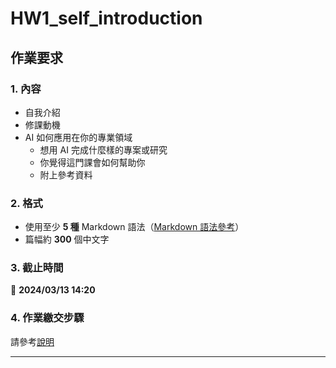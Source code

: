 # HW1_self_introduction

## 作業要求

### 1. 內容
- 自我介紹
- 修課動機
- AI 如何應用在你的專業領域
  - 想用 AI 完成什麼樣的專案或研究
  - 你覺得這門課會如何幫助你
  - 附上參考資料

### 2. 格式
- 使用至少 **5 種** Markdown 語法（[Markdown 語法參考](https://www.markdownguide.org/basic-syntax)）
- 篇幅約 **300** 個中文字

### 3. 截止時間
📅 **2024/03/13 14:20**

### 4. 作業繳交步驟
請參考[說明](https://docs.google.com/presentation/d/19ja2dncAIadsd4y4gyfZ_hO6sDu9yeHpoYJI5hfoW_4/edit?usp=sharing)

- - - 
